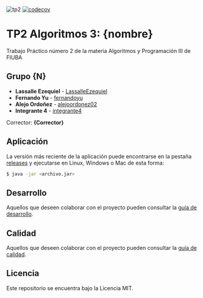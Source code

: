 ![tp2](https://github.com/fiuba/algo3_proyecto_base_tp2/actions/workflows/build.yml/badge.svg) [![codecov](https://codecov.io/gh/fiuba/algo3_proyecto_base_tp2/branch/master/graph/badge.svg)](https://codecov.io/gh/fiuba/algo3_proyecto_base_tp2)

# TP2 Algoritmos 3: {nombre} 

Trabajo Práctico número 2 de la materia Algoritmos y Programación III de FIUBA

## Grupo {N}

* **Lassalle Ezequiel** - [LassalleEzequiel](https://github.com/EzequielLassalle)
* **Fernando Yu** - [fernandoyu](https://github.com/FernandoYu)
* **Alejo Ordoñez** - [alejoordonez02](https://github.com/alejoordonez02)
* **Integrante 4** - [integrante4](https://github.com/integrante4)

Corrector: **{Corrector}**

## Aplicación

La versión más reciente de la aplicación puede encontrarse en la pestaña [releases](https://github.com/fiuba/algo3_proyecto_base_tp2/releases/latest) y ejecutarse en Linux, Windows o Mac de esta forma:

```bash
$ java -jar <archivo.jar>
```

## Desarrollo

Aquellos que deseen colaborar con el proyecto pueden consultar la [guía de desarrollo](./docs/Desarrollo.md).

## Calidad

Aquellos que deseen colaborar con el proyecto pueden consultar la [guía de calidad](./docs/Calidad.md).

## Licencia

Este repositorio se encuentra bajo la Licencia MIT.
